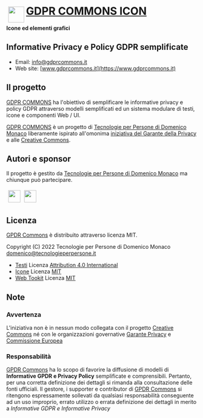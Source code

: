 # <img align="left" style="margin:5px" src="../_icon/logo/logo-gdpr-commons-64.png?raw=true" height="42" /> [GDPR COMMONS ICON](https://www.gdprcommons.it)

**Icone ed elementi grafici**

## Informative Privacy e Policy GDPR semplificate

* Email: [info@gdprcommons.it](mailto:info@gdprcommons.it)
* Web site: [www.gdprcommons.it](https://www.gdprcommons.it)


## Il progetto

[GDPR COMMONS](https://www.gdprcommons.it) ha l'obiettivo di semplificare le informative privacy e policy GDPR attraverso modelli semplificati ed un sistema modulare di testi, icone e componenti Web / UI.

[GDPR COMMONS](https://www.gdprcommons.it) è un progetto di [Tecnologie per Persone di Domenico Monaco](https://www.tecnologieperpersone.it) liberamente ispirato all'omonima [iniziativa del Garante della Privacy](https://www.garanteprivacy.it/home/docweb/-/docweb-display/docweb/9684797) e alle [Creative Commons](https://creativecommons.org/).


## Autori e sponsor

Il progetto è gestito da [Tecnologie per Persone di Domenico Monaco](https://www.tecnologieperpersone.it) ma chiunque può partecipare.

[<img align="left" style="margin:5px" src="http://cdn.tecnologieperpersone.it/img/dmonaco_happy_hacking.png" height="32" />](https://blog.domenicomonaco.it)

[<img style="margin:5px;" src="http://cdn.tecnologieperpersone.it/img/tecnologie-per-persone-logo.png" height="32" />](https://tecnologieperpersone.it)

## Licenza

[GPDR Commons](https://www.gdprcommons.it) è distribuito attraverso licenza MIT. 

Copyright (C) 2022 Tecnologie per Persone di Domenico Monaco <domenico@tecnologieperpersone.it>

* [Testi](_text/) Licenza [Attribution 4.0 International](_text/LICENSE)
* [Icone](_icon/) Licenza [MIT](_icon/LICENSE)
* [Web Tookit](_web_toolkit/) Licenza [MIT](_web_toolkit/LICENSE)

## Note

### Avvertenza

L'iniziativa non è in nessun modo collegata con il progetto [Creative Commons](https://creativecommons.it/chapterIT) né con le organizzazioni governative [Garante Privacy](https://www.garanteprivacy.it/) e [Commissione Europea](https://europa.eu/)

### Responsabilità

[GPDR Commons](https://www.gdprcommons.it) ha lo scopo di favorire la diffusione di modelli di **Informative GPDR e Privacy Policy** semplificate e comprensibili. Pertanto, per una corretta definizione dei dettagli si rimanda alla consultazione delle fonti ufficiali. Il gestore, i supporter e contributor di [GPDR Commons](https://www.gdprcommons.it) si ritengono espressamente sollevati da qualsiasi responsabilità conseguente ad un uso improprio, errato utilizzo o errata definizione dei dettagli in merito a *Informative GDPR e Informative Privacy*